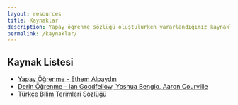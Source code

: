 ```yaml
---
layout: resources
title: Kaynaklar
description: Yapay öğrenme sözlüğü oluştulurken yararlandığımız kaynaklar
permalink: /kaynaklar/
---
```


## Kaynak Listesi
- [Yapay Öğrenme - Ethem Alpaydın](https://www.bounyayin.com/yayin/yapay-ogrenme/)
- [Derin Öğrenme - Ian Goodfellow, Yoshua Bengio, Aaron Courville](http://buzdagiyayinevi.com/derin-ogrenme/)
- [Türkçe Bilim Terimleri Sözlüğü](http://www.tubaterim.gov.tr/)